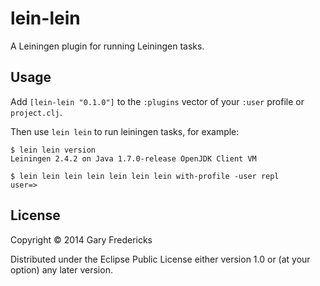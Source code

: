 # lein-lein

A Leiningen plugin for running Leiningen tasks.

## Usage

Add `[lein-lein "0.1.0"]` to the `:plugins` vector of your
`:user` profile or `project.clj`.

Then use `lein lein` to run leiningen tasks, for example:

```
$ lein lein version
Leiningen 2.4.2 on Java 1.7.0-release OpenJDK Client VM

$ lein lein lein lein lein lein lein with-profile -user repl
user=>
```

## License

Copyright © 2014 Gary Fredericks

Distributed under the Eclipse Public License either version 1.0 or (at
your option) any later version.
